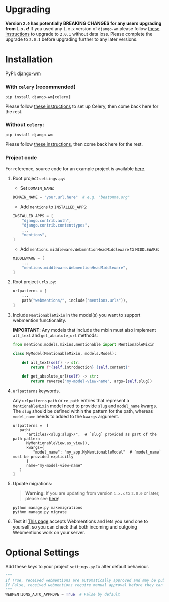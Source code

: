 # Upgrading

**Version `2.0` has potentially BREAKING CHANGES for any users upgrading from `1.x.x`!** If you used any `1.x.x` version of `django-wm` please follow [these instructions](upgrading_to_2.0.md) to upgrade to `2.0.1` without data loss. Please complete the upgrade to `2.0.1` before upgrading further to any later versions.


# Installation

PyPI: [django-wm](https://pypi.org/project/django-wm/)

### With `celery` (recommended)
```pip install django-wm[celery]```

Please follow [these instructions](getting_started_with_celery.md) to set up Celery, then come back here for the rest.

### Without `celery`:
```pip install django-wm```

Please follow [these instructions](getting_started_without_celery.md), then come back here for the rest.


### Project code

For reference, source code for an example project is available [here](https://github.com/beatonma/django-wm-example).

1. Root project `settings.py`:
   - Set `DOMAIN_NAME`:
   ```python
   DOMAIN_NAME = "your.url.here"  # e.g. "beatonma.org"
   ```

   - Add `mentions` to `INSTALLED_APPS`:
    ```python
    INSTALLED_APPS = [
        "django.contrib.auth",
        "django.contrib.contenttypes",
        ...
        "mentions",
    ]
    ```

    - Add `mentions.middleware.WebmentionHeadMiddleware` to `MIDDLEWARE`:
    ```python
    MIDDLEWARE = [
        ...
        "mentions.middleware.WebmentionHeadMiddleware",
    ]
    ```


2. Root project `urls.py`:
    ```python
    urlpatterns = [
        ...
        path("webmentions/", include("mentions.urls")),
    ]
   ```


3. Include `MentionableMixin` in the model(s) you want to support webmention functionality.

   **IMPORTANT**: Any models that include the mixin must also implement `all_text` and `get_absolute_url` methods:

   ```python
   from mentions.models.mixins.mentionable import MentionableMixin

   class MyModel(MentionableMixin, models.Model):

       def all_text(self) -> str:
           return f"{self.introduction} {self.content}"

       def get_absolute_url(self) -> str:
           return reverse("my-model-view-name", args=[self.slug])
   ```


4. `urlpatterns` keywords.

   Any `urlpatterns` `path` or `re_path` entries that represent a `MentionableMixin` model need to provide `slug` and `model_name` kwargs. The `slug` should be defined within the pattern for the path, whereas `model_name` needs to added to the `kwargs` argument.
   
   ```djangourlpath
   urlpatterns =  [
      path(
         "articles/<slug:slug>/",  # `slug` provided as part of the path pattern
         MyMentionableView.as_view(),
         kwargs={
            "model_name": "my_app.MyMentionableModel"  # `model_name` must be provided explicitly
         }
         name="my-model-view-name"
      )
   ]
   ```


5. Update migrations:

    > **Warning**: If you are updating from version `1.x.x` to `2.0.0` or later, please see [here](#migration-warning-for-existing-users)!
   
   ```shell
   python manage.py makemigrations
   python manage.py migrate
   ```
   
6. Test it! [This page](https://beatonma.org/webmentions_tester/) accepts Webmentions and lets you send one to yourself, so you can check that both incoming and outgoing Webmentions work on your server.


# Optional Settings

Add these keys to your project `settings.py` to alter default behaviour.

```python
"""
If True, received webmentions are automatically approved and may be publicly visible.
If False, received webmentions require manual approval before they can be made public.
"""
WEBMENTIONS_AUTO_APPROVE = True  # False by default
```
